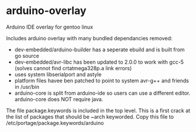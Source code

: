 # arduino-overlay
Arduino IDE overlay for gentoo linux

Includes arduino overlay with many bundled dependancies removed:
 * dev-embedded/arduino-builder has a seperate ebuild and is built from go source
 * dev-embedded/avr-libc has been updated to 2.0.0 to work with gcc-5 (solves cannot find crtatmega328p.a link errors)
 * uses system libserialport and astyle
 * platform files havee ben patched to point to system avr-g++ and friends in /usr/bin
 * arduino-core is split from arduino-ide so users can use a different editor.  arduino-core does NOT require java.

The file package.keywords is included in the top level.  This is a first crack at the list of packages that should be ~arch keyworded.  Copy this file to /etc/portage/package.keywords/arduino
